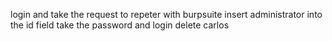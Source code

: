 login and take the request to repeter with burpsuite
insert administrator into the id field
take the password and login
delete carlos
